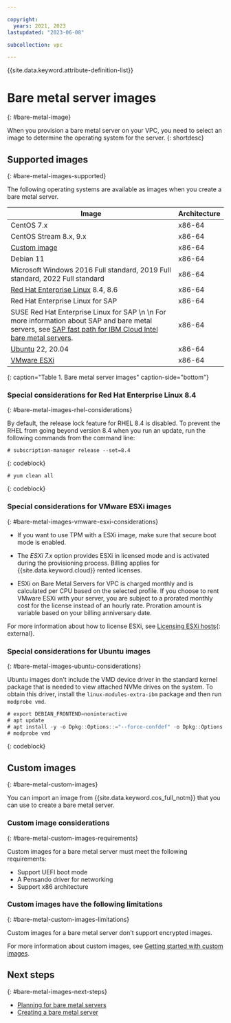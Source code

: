 ```yaml
---

copyright:
  years: 2021, 2023
lastupdated: "2023-06-08"

subcollection: vpc

---
```


{{site.data.keyword.attribute-definition-list}}

# Bare metal server images
{: #bare-metal-image}

When you provision a bare metal server on your VPC, you need to select an image to determine the operating system for the server.
{: shortdesc}

## Supported images
{: #bare-metal-images-supported}

The following operating systems are available as images when you create a bare metal server.

| Image | Architecture |
|---|---|
| CentOS 7.x | x86-64 |
| CentOS Stream 8.x, 9.x | x86-64 |
| [Custom image](#bare-metal-custom-images) | x86-64 |
| Debian 11 | x86-64 |
| Microsoft Windows 2016 Full standard, 2019 Full standard, 2022 Full standard | x86-64 |
| [Red Hat Enterprise Linux](#bare-metal-images-rhel-considerations) 8.4, 8.6 | x86-64 |
| Red Hat Enterprise Linux for SAP | x86-64 |
| SUSE Red Hat Enterprise Linux for SAP  \n  \n For more information about SAP and bare metal servers, see [SAP fast path for IBM Cloud Intel bare metal servers](/docs/sap?topic=sap-fast-path-site-map-intel-bm). | x86-64 |
| [Ubuntu](#bare-metal-images-ubuntu-considerations) 22, 20.04 | x86-64 |
| [VMware ESXi](#bare-metal-images-vmware-esxi-considerations) | x86-64 |
{: caption="Table 1. Bare metal server images" caption-side="bottom"}

### Special considerations for Red Hat Enterprise Linux 8.4
{: #bare-metal-images-rhel-considerations}

By default, the release lock feature for RHEL 8.4 is disabled. To prevent the RHEL from going beyond version 8.4 when you run an update, run the following commands from the command line:

   ```text
   # subscription-manager release --set=8.4
   ```
 {: codeblock}

   ```text
   # yum clean all
   ```
   {: codeblock}

### Special considerations for VMware ESXi images
{: #bare-metal-images-vmware-esxi-considerations}

* If you want to use TPM with a ESXi image, make sure that secure boot mode is enabled.

* The _ESXi 7.x_ option provides ESXi in licensed mode and is activated during the provisioning process. Billing applies for {{site.data.keyword.cloud}} rented licenses.

* ESXi on Bare Metal Servers for VPC is charged monthly and is calculated per CPU based on the selected profile. If you choose to rent VMware ESXi with your server, you are subject to a prorated monthly cost for the license instead of an hourly rate. Proration amount is variable based on your billing anniversary date.

For more information about how to license ESXi, see [Licensing ESXi hosts](https://docs.vmware.com/en/VMware-vSphere/7.0/com.vmware.esxi.install.doc/GUID-28D25806-748B-49C0-97A1-E7DE5CB335A9.html){: external}.

### Special considerations for Ubuntu images
{: #bare-metal-images-ubuntu-considerations}

Ubuntu images don't include the VMD device driver in the standard kernel package that is needed to view attached NVMe drives on the system. To obtain this driver, install the `linux-modules-extra-ibm` package and then run `modprobe vmd`.

```java
# export DEBIAN_FRONTEND=noninteractive
# apt update
# apt install -y -o Dpkg::Options::="--force-confdef" -o Dpkg::Options::="--force-confold" linux-modules-extra-ibm linux-modules-extra-$(uname -r)
# modprobe vmd
```
{: codeblock}

## Custom images
{: #bare-metal-custom-images}

You can import an image from {{site.data.keyword.cos_full_notm}} that you can use to create a bare metal server.

### Custom image considerations
{: #bare-metal-custom-images-requirements}

Custom images for a bare metal server must meet the following requirements:

* Support UEFI boot mode
* A Pensando driver for networking
* Support x86 architecture

### Custom images have the following limitations
{: #bare-metal-custom-images-limitations}

Custom images for a bare metal server don't support encrypted images.

For more information about custom images, see [Getting started with custom images](/docs/vpc?topic=vpc-planning-custom-images).

## Next steps
{: #bare-metal-images-next-steps}

* [Planning for bare metal servers](/docs/vpc?topic=vpc-planning-for-bare-metal-servers)
* [Creating a bare metal server](/docs/vpc?topic=vpc-creating-bare-metal-servers)
